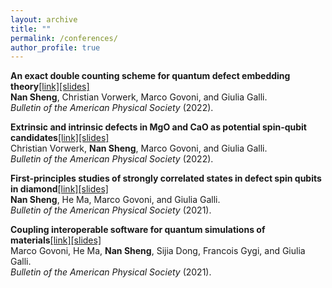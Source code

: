 ```yaml
---
layout: archive
title: ""
permalink: /conferences/
author_profile: true
---
```


<!-- {% if author.googlescholar %}
  You can also find my articles on <u><a href="{{author.googlescholar}}">my Google Scholar profile</a>.</u>
{% endif %}

{% include base_path %}

{% for post in site.publications reversed %}
  {% include archive-single.html %}
{% endfor %} -->

**An exact double counting scheme for quantum defect embedding theory**[\[link\]](https://meetings.aps.org/Meeting/MAR22/Session/K46.4)[\[slides\]](/files/talks/bid-lands-forecasting.pdf) <br> 
**Nan Sheng**, Christian Vorwerk, Marco Govoni, and Giulia Galli.<br>
*Bulletin of the American Physical Society* (2022).


**Extrinsic and intrinsic defects in MgO and CaO as potential spin-qubit candidates**[\[link\]](https://meetings.aps.org/Meeting/MAR22/Session/T72.2)[\[slides\]](/files/talks/bid-lands-forecasting.pdf)<br>
Christian Vorwerk, **Nan Sheng**, Marco Govoni, and Giulia Galli.<br>
*Bulletin of the American Physical Society* (2022).

**First-principles studies of strongly correlated states in defect spin qubits in diamond**[\[link\]](https://meetings.aps.org/Meeting/MAR21/Session/V51.12)[\[slides\]](/files/talks/bid-lands-forecasting.pdf)<br>
**Nan Sheng**, He Ma, Marco Govoni, and Giulia Galli.<br>
*Bulletin of the American Physical Society* (2021).

**Coupling interoperable software for quantum simulations of materials**[\[link\]](https://meetings.aps.org/Meeting/MAR21/Session/S19.11)[\[slides\]](/files/talks/bid-lands-forecasting.pdf)<br>
Marco Govoni, He Ma, **Nan Sheng**, Sijia Dong, Francois Gygi, and Giulia Galli.<br>
*Bulletin of the American Physical Society* (2021).

